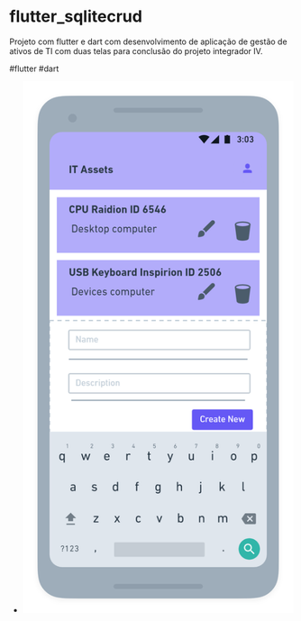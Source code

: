 # flutter_sqlitecrud

Projeto com flutter e dart com desenvolvimento de aplicação de gestão de ativos de TI com duas telas para conclusão do projeto integrador IV.

#flutter
#dart


- ![ Tela CRUD](https://github.com/jaquelinesilfe/flutter_sqlitecrud/blob/6f7f7930ee5e6e91a576a3d3a7b5ee3ffb50021e/Tela%20CRUD.png)
